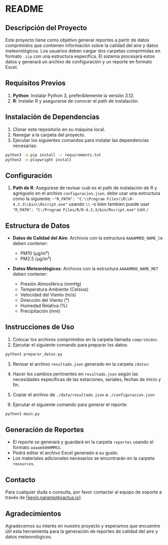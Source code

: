 # README

## Descripción del Proyecto

Este proyecto tiene como objetivo generar reportes a partir de datos comprimidos que contienen información sobre la calidad del aire y datos meteorológicos. Los usuarios deben cargar dos carpetas comprimidas en formato `.zip` con una estructura específica. El sistema procesará estos datos y generará un archivo de configuración y un reporte en formato Excel.

## Requisitos Previos

1. **Python**: Instalar Python 3, preferiblemente la versión 3.12.
2. **R**: Instalar R y asegurarse de conocer el path de instalación.

## Instalación de Dependencias

1. Clonar este repositorio en su máquina local.
2. Navegar a la carpeta del proyecto.
3. Ejecutar los siguientes comandos para instalar las dependencias necesarias:

```bash
python3 -m pip install -r requirements.txt
python3 -m playwright install
```

## Configuración

1. **Path de R**: Asegúrese de revisar cuál es el path de instalación de R y agréguelo en el archivo `configuracion.json`. debe usar una extructura como la siguiente: 
-`"R_PATH": "C:\\Program Files\\R\\R-4.3.3\\bin\\Rscript.exe"` usando `\\` 
-o bien tambien puede usar `"R_PATH": "C:/Program Files/R/R-4.3.3/bin/Rscript.exe"` con `/` 

## Estructura de Datos

- **Datos de Calidad del Aire**: Archivos con la estructura `AAAAMMDD_NAME_CA` deben contener:
  - PM10 (μg/m³)
  - PM2.5 (μg/m³)

- **Datos Meteorológicos**: Archivos con la estructura `AAAAMMDD_NAME_MET` deben contener:
  - Presión Atmosférica (mmHg)
  - Temperatura Ambiente (Celsius)
  - Velocidad del Viento (m/s)
  - Dirección del Viento (°)
  - Humedad Relativa (%)
  - Precipitación (mm)

## Instrucciones de Uso

1. Colocar los archivos comprimidos en la carpeta llamada `comprimidos`.
2. Ejecutar el siguiente comando para preparar los datos:

```bash
python3 preparar_datos.py
```

3. Revisar el archivo `resultado.json` generado en la carpeta `/datos`:


4. Hacer los cambios pertinentes en `resultado.json` según las necesidades específicas de las estaciones, seriales, fechas de inicio y fin.
5. Copiar el archivo de `./data/resultado.json` a `./configuracion.json`
6. Ejecutar el siguiente comando para generar el reporte:

```bash
python3 main.py
```

## Generación de Reportes

- El reporte se generará y guardará en la carpeta `reportes` usando el formato `aaaamddHHMMSS`.
- Podrá editar el archivo Excel generado a su gusto.
- Los materiales adicionales necesarios se encontrarán en la carpeta `resources`.

## Contacto

Para cualquier duda o consulta, por favor contactar al equipo de soporte a través de [kevin.naranjo@xactus.io].

## Agradecimientos

Agradecemos su interés en nuestro proyecto y esperamos que encuentre útil esta herramienta para la generación de reportes de calidad del aire y datos meteorológicos.